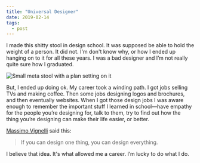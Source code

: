 ```yaml
---
title: "Universal Designer"
date: 2019-02-14
tags:
  - post
---
```

I made this shitty stool in design school. It was supposed be able to hold the weight of a person. It did not. I'm don't know why, or how I ended up hanging on to it for all these years. I was a bad designer and I’m not really quite sure how I graduated. 

![Small meta stool with a plan setting on it](https://s3.amazonaws.com/static.levimcg.com/posts/my-stool.jpg)

But, I ended up doing ok. My career took a winding path. I got jobs selling TVs and making coffee. Then some jobs designing logos and brochures, and then eventually websites. When I got those design jobs I was aware enough to remember the important stuff I learned in school—have empathy for the people you’re designing for, talk to them, try to find out how the thing you’re designing can make their life easier, or better.

[Massimo Vignelli](https://en.wikipedia.org/wiki/Massimo_Vignelli) said this:

> If you can design one thing, you can design everything.

I believe that idea. It's what allowed me a career. I’m lucky to do what I do.